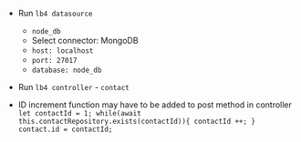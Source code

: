 - Run `lb4 datasource`

  - `node_db`
  - Select connector: MongoDB
  - `host: localhost`
  - `port: 27017`
  - `database: node_db`

- Run `lb4 controller` - `contact`

- ID increment function may have to be added to post method in controller
  `let contactId = 1; while(await this.contactRepository.exists(contactId)){ contactId ++; } contact.id = contactId;`
